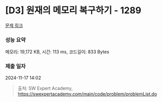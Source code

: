 # [D3] 원재의 메모리 복구하기 - 1289 

[문제 링크](https://swexpertacademy.com/main/code/problem/problemDetail.do?contestProbId=AV19AcoKI9sCFAZN) 

### 성능 요약

메모리: 19,172 KB, 시간: 113 ms, 코드길이: 833 Bytes

### 제출 일자

2024-11-17 14:02



> 출처: SW Expert Academy, https://swexpertacademy.com/main/code/problem/problemList.do